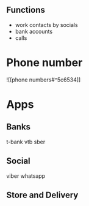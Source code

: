## Functions
- work contacts by socials
- bank accounts
- calls

# Phone number
![[phone numbers#^5c6534]]

# Apps
## Banks
t-bank
vtb
sber


## Social
viber
whatsapp

## Store and Delivery